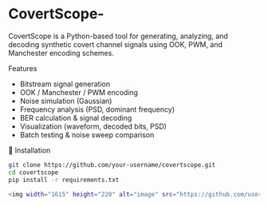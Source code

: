 # CovertScope-
CovertScope is a Python-based tool for generating, analyzing, and decoding synthetic covert channel signals using OOK, PWM, and Manchester encoding schemes.

Features

- Bitstream signal generation
- OOK / Manchester / PWM encoding
- Noise simulation (Gaussian)
- Frequency analysis (PSD, dominant frequency)
- BER calculation & signal decoding
- Visualization (waveform, decoded bits, PSD)
- Batch testing & noise sweep comparison

 🚀 Installation

```bash
git clone https://github.com/your-username/covertscope.git
cd covertscope
pip install -r requirements.txt

<img width="1615" height="220" alt="image" src="https://github.com/user-attachments/assets/d60a59dd-e235-45a7-bf9b-f1305c5aa6c8" />
